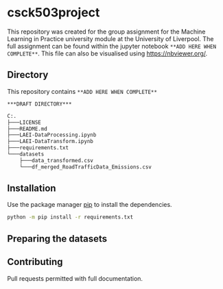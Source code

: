 # csck503project

This repository was created for the group assignment for the Machine Learning in Practice university module at the University of Liverpool.
The full assignment can be found within the jupyter notebook `**ADD HERE WHEN COMPLETE**`. This file can also be visualised using https://nbviewer.org/.

## Directory
This repository contains `**ADD HERE WHEN COMPLETE**`

`***DRAFT DIRECTORY***`
```bash
C:.
├───LICENSE
├───README.md
├───LAEI-DataProcessing.ipynb
├───LAEI-DataTransform.ipynb
├───requirements.txt
└───datasets
    ├───data_transformed.csv
    └───df_merged_RoadTrafficData_Emissions.csv
```

## Installation
Use the package manager [pip](https://pip.pypa.io/en/stable/) to install the dependencies.
```bash
python -m pip install -r requirements.txt
```

## Preparing the datasets

## Contributing
Pull requests permitted with full documentation.